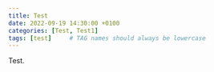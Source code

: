```yaml
---
title: Test
date: 2022-09-19 14:30:00 +0100
categories: [Test, Test1]
tags: [test]     # TAG names should always be lowercase
---
```


Test.
